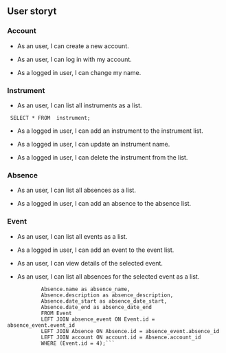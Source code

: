 ## User storyt

### Account

  * As an user, I can create a new account.

  * As an user, I can log in with my account.

  * As a logged in user, I can change my name.

### Instrument

  * As an user, I can list all instruments as a list.

  ``` SELECT * FROM  instrument;```

  * As a logged in user, I can add an instrument to the instrument list.

  * As a logged in user, I can update an instrument name.

  * As a logged in user, I can delete the instrument from the list.

### Absence

  * As an user, I can list all absences as a list.

  * As a logged in user, I can add an absence to the absence list.

### Event

  * As an user, I can list all events as a list.

  * As a logged in user, I can add an event to the event list.

  * As an user, I can view details of the selected event.

  * As an user, I can list all absences for the selected event as a list.

  ``` SELECT account.name as account_name, 
             Absence.name as absence_name, 
             Absence.description as absence_description, 
             Absence.date_start as absence_date_start, 
             Absence.date_end as absence_date_end 
             FROM Event 
             LEFT JOIN absence_event ON Event.id = absence_event.event_id 
             LEFT JOIN Absence ON Absence.id = absence_event.absence_id 
             LEFT JOIN account ON account.id = Absence.account_id 
             WHERE (Event.id = 4);```

